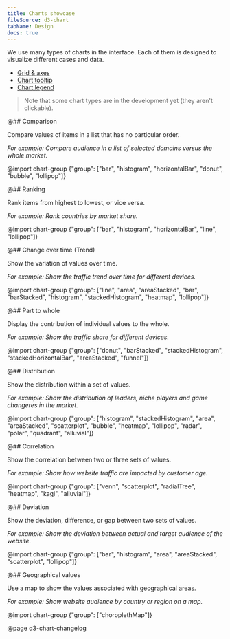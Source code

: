 ```yaml
---
title: Charts showcase
fileSource: d3-chart
tabName: Design
docs: true
---
```


We use many types of charts in the interface. Each of them is designed to visualize different cases and data.

- [Grid & axes](/data-display/chart/#a9e6f0)
- [Chart tooltip](/data-display/chart/#ac9830)
- [Chart legend](/data-display/chart-legend/)

> Note that some chart types are in the development yet (they aren't clickable).

@## Comparison

Compare values of items in a list that has no particular order.

_For example: Compare audience in a list of selected domains versus the whole market._

@import chart-group {"group": ["bar", "histogram", "horizontalBar", "donut", "bubble", "lollipop"]}

@## Ranking

Rank items from highest to lowest, or vice versa.

_For example: Rank countries by market share._

@import chart-group {"group": ["bar", "histogram", "horizontalBar", "line", "lollipop"]}

@## Change over time (Trend)

Show the variation of values over time.

_For example: Show the traffic trend over time for different devices._

@import chart-group {"group": ["line", "area", "areaStacked", "bar", "barStacked", "histogram", "stackedHistogram", "heatmap", "lollipop"]}

@## Part to whole

Display the contribution of individual values to the whole.

_For example: Show the traffic share for different devices._

@import chart-group {"group": ["donut", "barStacked", "stackedHistogram", "stackedHorizontalBar", "areaStacked", "funnel"]}

@## Distribution

Show the distribution within a set of values.

_For example: Show the distribution of leaders, niche players and game changeres in the market._

@import chart-group {"group": ["histogram", "stackedHistogram", "area", "areaStacked", "scatterplot", "bubble", "heatmap", "lollipop", "radar", "polar", "quadrant", "alluvial"]}

@## Correlation

Show the correlation between two or three sets of values.

_For example: Show how website traffic are impacted by customer age._

@import chart-group {"group": ["venn", "scatterplot", "radialTree", "heatmap", "kagi", "alluvial"]}

@## Deviation

Show the deviation, difference, or gap between two sets of values.

_For example: Show the deviation between actual and target audience of the website._

@import chart-group {"group": ["bar", "histogram", "area", "areaStacked", "scatterplot", "lollipop"]}

@## Geographical values

Use a map to show the values associated with geographical areas.

_For example: Show website audience by country or region on a map._

@import chart-group {"group": ["choroplethMap"]}

@page d3-chart-changelog
